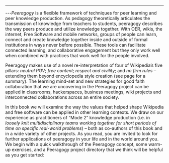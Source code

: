 ---
---*Peeragogy* is a flexible framework of techniques for peer learning and
peer knowledge production. As pedagogy theoretically articulates the
transmission of knowledge from teachers to students, peeragogy describes
the way peers produce and utilize knowledge together. With OER, wikis,
the internet, Free Software and mobile networks, groups of people can
learn, connect and create knowledge together inside and outside of
formal institutions in ways never before possible. These tools can
facilitate connected learning, and collaborative engagement but they
only work well when combined with practices that work well for the
people involved.

Peeragogy makes use of a novel re-interpretation of four of Wikipedia’s
five pillars: *neutral POV*; *free content*; *respect and civility*; and
*no firm rules* – extending them beyond encyclopedia style creation (see
page for a summary). The learning mind-set and new strategies for good
faith collaboration that we are uncovering in the Peeragogy project can
be applied in classrooms, hackerspaces, business meetings, wiki projects
and interconnected collaborations across an entire society.

In this book we will examine the way the values that helped shape
Wikipedia and free software can be applied in other learning contexts.
We draw on our experience as practitioners of “Mode 2” knowledge
production (i.e. in *loosely knit multidisciplinary teams working
together for short periods of time on specific real-world problems*) –
both as co-authors of this book and in a wide variety of other projects.
As you read, you are invited to look for further applications of
peeragogy in your life and in the world around you. We begin with a
quick walkthrough of the Peeragogy concept, some warm-up exercises, and
a Peeragogy project directory that we think will be helpful as you get
started:

